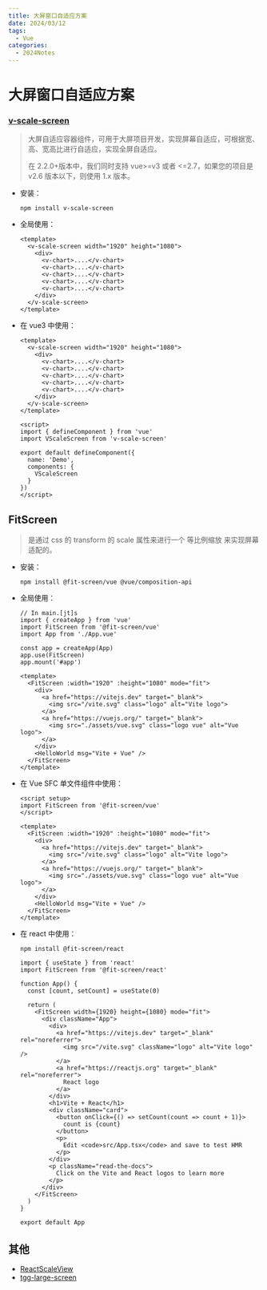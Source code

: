 ```yaml
---
title: 大屏窗口自适应方案
date: 2024/03/12
tags:
  - Vue
categories:
  - 2024Notes
---
```


# 大屏窗口自适应方案

### [v-scale-screen](https://github.com/zhangqh22/v-scale-screen)

> 大屏自适应容器组件，可用于大屏项目开发，实现屏幕自适应，可根据宽、高、宽高比进行自适应，实现全屏自适应。
>
> 在 2.2.0+版本中，我们同时支持 vue>=v3 或者 <=2.7，如果您的项目是 v2.6 版本以下，则使用 1.x 版本。

- 安装：

  ```
  npm install v-scale-screen
  ```

- 全局使用：

  ```
  <template>
    <v-scale-screen width="1920" height="1080">
      <div>
        <v-chart>....</v-chart>
        <v-chart>....</v-chart>
        <v-chart>....</v-chart>
        <v-chart>....</v-chart>
        <v-chart>....</v-chart>
      </div>
    </v-scale-screen>
  </template>
  ```

- 在 vue3 中使用：

  ```
  <template>
    <v-scale-screen width="1920" height="1080">
      <div>
        <v-chart>....</v-chart>
        <v-chart>....</v-chart>
        <v-chart>....</v-chart>
        <v-chart>....</v-chart>
        <v-chart>....</v-chart>
      </div>
    </v-scale-screen>
  </template>

  <script>
  import { defineComponent } from 'vue'
  import VScaleScreen from 'v-scale-screen'

  export default defineComponent({
    name: 'Demo',
    components: {
      VScaleScreen
    }
  })
  </script>

  ```

## FitScreen

> 是通过 css 的 transform 的 scale 属性来进行一个 等比例缩放 来实现屏幕适配的。

- 安装：

  ```
  npm install @fit-screen/vue @vue/composition-api
  ```

- 全局使用：

  ```
  // In main.[jt]s
  import { createApp } from 'vue'
  import FitScreen from '@fit-screen/vue'
  import App from './App.vue'

  const app = createApp(App)
  app.use(FitScreen)
  app.mount('#app')
  ```

  ```
  <template>
    <FitScreen :width="1920" :height="1080" mode="fit">
      <div>
        <a href="https://vitejs.dev" target="_blank">
          <img src="/vite.svg" class="logo" alt="Vite logo">
        </a>
        <a href="https://vuejs.org/" target="_blank">
          <img src="./assets/vue.svg" class="logo vue" alt="Vue logo">
        </a>
      </div>
      <HelloWorld msg="Vite + Vue" />
    </FitScreen>
  </template>
  ```

- 在 Vue SFC 单文件组件中使用：

  ```
  <script setup>
  import FitScreen from '@fit-screen/vue'
  </script>

  <template>
    <FitScreen :width="1920" :height="1080" mode="fit">
      <div>
        <a href="https://vitejs.dev" target="_blank">
          <img src="/vite.svg" class="logo" alt="Vite logo">
        </a>
        <a href="https://vuejs.org/" target="_blank">
          <img src="./assets/vue.svg" class="logo vue" alt="Vue logo">
        </a>
      </div>
      <HelloWorld msg="Vite + Vue" />
    </FitScreen>
  </template>
  ```

- 在 react 中使用：

  ```
  npm install @fit-screen/react
  ```

  ```
  import { useState } from 'react'
  import FitScreen from '@fit-screen/react'

  function App() {
    const [count, setCount] = useState(0)

    return (
      <FitScreen width={1920} height={1080} mode="fit">
        <div className="App">
          <div>
            <a href="https://vitejs.dev" target="_blank" rel="noreferrer">
              <img src="/vite.svg" className="logo" alt="Vite logo" />
            </a>
            <a href="https://reactjs.org" target="_blank" rel="noreferrer">
              React logo
            </a>
          </div>
          <h1>Vite + React</h1>
          <div className="card">
            <button onClick={() => setCount(count => count + 1)}>
              count is {count}
            </button>
            <p>
              Edit <code>src/App.tsx</code> and save to test HMR
            </p>
          </div>
          <p className="read-the-docs">
            Click on the Vite and React logos to learn more
          </p>
        </div>
      </FitScreen>
    )
  }

  export default App
  ```

## 其他

- [ReactScaleView](https://github.com/xiaohaijoe/ReactScaleView)
- [tgg-large-screen](https://github.com/china78/tgg-large-screen)
